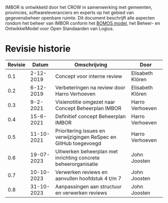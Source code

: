 IMBOR is ontwikkeld door het CROW in samenwerking met gemeenten, provincies, softwareleveranciers en experts op het gebied van gegevensbeheer openbare ruimte. Dit document beschrijft alle aspecten rondom het beheer van IMBOR conform het [BOMOS model](https://www.logius.nl/diensten/bomos), het Beheer- en OntwikkelModel voor Open Standaarden van Logius.

# Revisie historie 

|Revisie    | 	Datum   |   	Omschrijving |	Door |
|--------   |--------  |---------------|-------|
|0.1    |	2-12-2019   |	    Concept voor interne review	| Elisabeth Klören |
| 0.2	| 6-12-2019     |	    Verbeteringen na review door Harro Verhoeven    | Elisabeth Klören |
| 0.3   |	 9-2-2021   |	    Visienotitie omgezet naar Concept Beheerplan IMBOR	| Harro Verhoeven |
| 0.4	|  15-6-2021     |	    Definitief concept Beheerplan IMBOR | Harro Verhoeven
| 0.5    |	11-10-2021  | 	    Prioritering issues en verwijzigingen ReSpec en GitHub toegevoegd | Harro Verhoeven |
| 0.6   |	19-07-2023  | 	    Uitwerken beheerplan met inrichting concrete beheerorganisatie	| John Joosten |
| 0.7    |	10-10-2023   |  	Verwerken reviews en aanvullen hoofdstuk 4 t/m 7 | John Joosten |
| 0.8   |   31-10-2023  |       Aanpassingen aan structuur en verwerken reviews | John Joosten  | 

<div class="issue" data-number="939"></div>